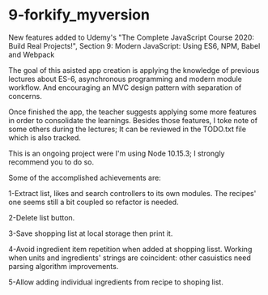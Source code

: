 # 9-forkify_myversion
New features added to Udemy's "The Complete JavaScript Course 2020: Build Real Projects!", Section 9: Modern JavaScript: Using ES6, NPM, Babel and Webpack

The goal of this asisted app creation is applying the knowledge of previous lectures about ES-6, asynchronous programming and modern module workflow. And encouraging an MVC design pattern with separation of concerns.

Once finished the app, the teacher suggests applying some more features in order to consolidate the learnings. Besides those features, I toke note of some others during the lectures; It can be reviewed in the TODO.txt file which is also tracked.

This is an ongoing project were I'm using Node 10.15.3; I strongly recommend you to do so.

Some of the accomplished achievements are:

1-Extract list, likes and search controllers to its own modules. The recipes' one  seems still a bit coupled so refactor is needed.

2-Delete list button.

3-Save shopping list at local storage then print it.

4-Avoid ingredient item repetition when added at shopping lisst. Working when units and ingredients' strings are coincident: other casuistics need parsing algorithm improvements.

5-Allow adding individual ingredients from recipe to shoping list.